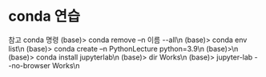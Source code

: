# conda 연습
참고 conda 명령
(base)> conda remove –n 이름 --all\n
(base)> conda env list\n
(base)> conda create –n PythonLecture python=3.9\n
(base)>\n
(base)> conda install jupyterlab\n
(base)> dir Works\n
(base)> jupyter-lab --no-browser Works\n
